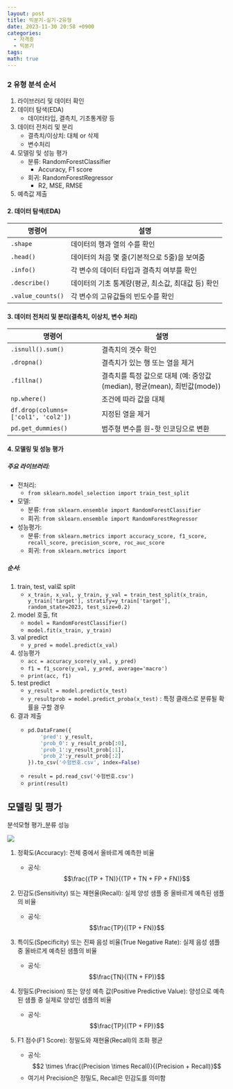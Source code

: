 ```yaml
---
layout: post
title: 빅분기-실기-2유형
date: 2023-11-30 20:58 +0900
categories:
  - 자격증
  - 빅분기
tags: 
math: true
---
```


### 2 유형 분석 순서

1. 라이브러리 및 데이터 확인
2. 데이터 탐색(EDA)
	- 데이터타입, 결측치, 기초통계량 등
3. 데이터 전처리 및 분리
	- 결측치/이상치: 대체 or 삭제
	- 변수처리
4. 모델링 및 성능 평가
	- 분류: RandomForestClassifier
		- Accuracy, F1 score
	- 회귀: RandomForestRegressor
		- R2, MSE, RMSE
5. 예측값 제출

#### 2. 데이터 탐색(EDA)
| 명령어 | 설명 |
|--------|------|
| `.shape` | 데이터의 행과 열의 수를 확인 |
| `.head()` | 데이터의 처음 몇 줄(기본적으로 5줄)을 보여줌 |
| `.info()` | 각 변수의 데이터 타입과 결측치 여부를 확인 |
| `.describe()` | 데이터의 기초 통계량(평균, 최소값, 최대값 등) 확인 |
| `.value_counts()` | 각 변수의 고유값들의 빈도수를 확인 |

#### 3. 데이터 전처리 및 분리(결측치, 이상치, 변수 처리)
| 명령어 | 설명 |
|--------|------|
| `.isnull().sum()` | 결측치의 갯수 확인 |
| `.dropna()` | 결측치가 있는 행 또는 열을 제거 |
| `.fillna()` | 결측치를 특정 값으로 대체 (예: 중앙값(median), 평균(mean), 최빈값(mode)) |
| `np.where()` | 조건에 따라 값을 대체 |
| `df.drop(columns=['col1', 'col2'])` | 지정된 열을 제거 |
| `pd.get_dummies()` | 범주형 변수를 원-핫 인코딩으로 변환 |

#### 4. 모델링 및 성능 평가
##### 주요 라이브러리:
- 전처리: 
	- `from sklearn.model_selection import train_test_split`
- 모델:
	- 분류: `from sklearn.ensemble import RandomForestClassifier`
	- 회귀: `from sklearn.ensemble import RandomForestRegressor`
- 성능평가:
	- 분류: `from sklearn.metrics import accuracy_score, f1_score, recall_score, precision_score, roc_auc_score`
	- 회귀: `from sklearn.metrics import`

##### 순서:
1. train, test, val로 split
	- `x_train, x_val, y_train, y_val = train_test_split(x_train, y_train['target'], stratify=y_train['target'], random_state=2023, test_size=0.2)`
2. model 호출, fit
	- `model = RandomForestClassifier()`
	- `model.fit(x_train, y_train)`
3. val predict
	- `y_pred = model.predict(x_val)`
4. 성능평가
	- `acc = accuracy_score(y_val, y_pred)`
	- `f1 = f1_score(y_val, y_pred, average='macro')`
	- `print(acc, f1)`
5. test predict
	- `y_result = model.predict(x_test)`
	- `y_resultprob = model.predict_proba(x_test)` : 특정 클래스로 분류될 확률을 구할 경우
6. 결과 제출
	- ```python
	  pd.DataFrame({
		  'pred': y_result,
		  'prob_0': y_result_prob[:0],
		  'prob_1':y_result_prob[:1],
		  'prob_2':y_result_prob[:2] 
	  }).to_csv('수험번호.csv', index=False)
	  ```
	- `result = pd.read_csv('수험번호.csv')`
	- `print(result)`

## 모델링 및 평가

분석모형 평가_분류 성능


![](https://i.imgur.com/r36QEwf.png)


1. 정확도(Accuracy): 전체 중에서 올바르게 예측한 비율
    - 공식:$$\frac{(TP + TN)}{(TP + TN + FP + FN)}$$

2. 민감도(Sensitivity) 또는 재현율(Recall): 실제 양성 샘플 중 올바르게 예측된 샘플의 비율
    - 공식: $$\frac{TP}{(TP + FN)}$$

3. 특이도(Specificity) 또는 진짜 음성 비율(True Negative Rate): 실제 음성 샘플 중 올바르게 예측된 샘플의 비율
    - 공식: $$\frac{TN}{(TN + FP)}$$

4. 정밀도(Precision) 또는 양성 예측 값(Positive Predictive Value): 양성으로 예측된 샘플 중 실제로 양성인 샘플의 비율
    - 공식: $$\frac{TP}{(TP + FP)}$$

5. F1 점수(F1 Score): 정밀도와 재현율(Recall)의 조화 평균
    - 공식: $$2 \times \frac{(Precision \times Recall)}{(Precision + Recall)}$$
    - 여기서 Precision은 정밀도, Recall은 민감도를 의미함




